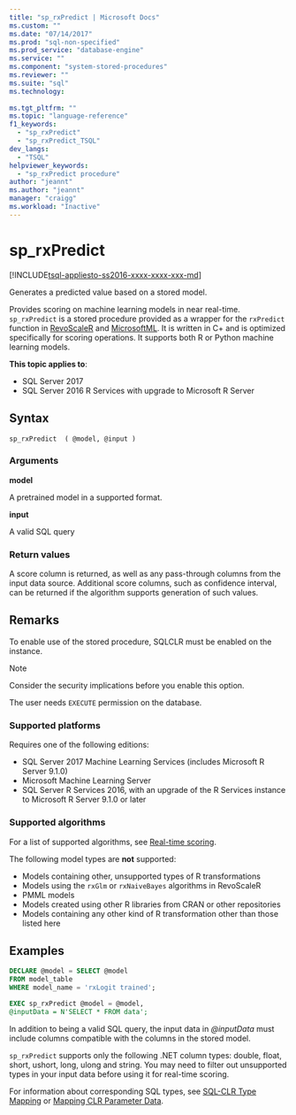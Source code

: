```yaml
---
title: "sp_rxPredict | Microsoft Docs"
ms.custom: ""
ms.date: "07/14/2017"
ms.prod: "sql-non-specified"
ms.prod_service: "database-engine"
ms.service: ""
ms.component: "system-stored-procedures"
ms.reviewer: ""
ms.suite: "sql"
ms.technology: 
  
ms.tgt_pltfrm: ""
ms.topic: "language-reference"
f1_keywords: 
  - "sp_rxPredict"
  - "sp_rxPredict_TSQL"
dev_langs: 
  - "TSQL"
helpviewer_keywords: 
  - "sp_rxPredict procedure"
author: "jeannt"
ms.author: "jeannt"
manager: "craigg"
ms.workload: "Inactive"
---
```

# sp_rxPredict  
[!INCLUDE[tsql-appliesto-ss2016-xxxx-xxxx-xxx-md](../../includes/tsql-appliesto-ss2016-xxxx-xxxx-xxx-md.md)]

Generates a predicted value based on a stored model.

Provides scoring on machine learning models in near real-time. `sp_rxPredict` is a stored procedure provided as a wrapper for the `rxPredict` function in [RevoScaleR](https://docs.microsoft.com/r-server/r-reference/revoscaler/revoscaler) and [MicrosoftML](https://docs.microsoft.com/r-server/r-reference/microsoftml/microsoftml-package). It is written in C+ and is optimized specifically for scoring operations. It supports both R or Python machine learning models.

**This topic applies to**:  
- SQL Server 2017  
- SQL Server 2016 R Services with upgrade to Microsoft R Server  

## Syntax

```
sp_rxPredict  ( @model, @input )
```

### Arguments

**model**

A pretrained model in a supported format. 

**input**

A valid SQL query

### Return values

A score column is returned, as well as any pass-through columns from the input data source.
Additional score columns, such as confidence interval, can be returned if the algorithm supports generation of such values.

## Remarks

To enable use of the stored procedure, SQLCLR must be enabled on the instance.

> [!NOTE]
> Consider the security implications before you enable this option.

The user needs `EXECUTE` permission on the database.

### Supported platforms

Requires one of the following editions:  
- SQL Server 2017 Machine Learning Services (includes Microsoft R Server 9.1.0)  
- Microsoft Machine Learning Server  
- SQL Server R Services 2016, with an upgrade of the R Services instance to Microsoft R Server 9.1.0 or later  

### Supported algorithms

For a list of supported algorithms, see [Real-time scoring](../../advanced-analytics/real-time-scoring.md).

The following model types are **not** supported:  
- Models containing other, unsupported types of R transformations  
- Models using the `rxGlm` or `rxNaiveBayes` algorithms in RevoScaleR  
- PMML models  
- Models created using other R libraries from CRAN or other repositories  
- Models containing any other kind of R transformation other than those listed here  

## Examples

```sql
DECLARE @model = SELECT @model 
FROM model_table 
WHERE model_name = 'rxLogit trained';

EXEC sp_rxPredict @model = @model,
@inputData = N'SELECT * FROM data';
```

In addition to being a valid SQL query, the input data in *@inputData* must include columns compatible with the columns in the stored model.

`sp_rxPredict` supports only the following .NET column types: double, float, short, ushort, long, ulong and string. You may need to filter out unsupported types in your input data before using it for real-time scoring. 

  For information about corresponding SQL types, see [SQL-CLR Type Mapping](https://msdn.microsoft.com/library/bb386947.aspx) or [Mapping CLR Parameter Data](../clr-integration-database-objects-types-net-framework/mapping-clr-parameter-data.md).

